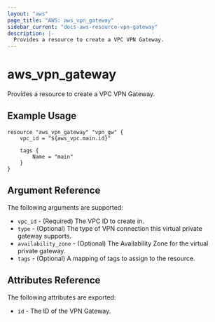 ```yaml
---
layout: "aws"
page_title: "AWS: aws_vpn_gateway"
sidebar_current: "docs-aws-resource-vpn-gateway"
description: |-
  Provides a resource to create a VPC VPN Gateway.
---
```


# aws\_vpn\_gateway

Provides a resource to create a VPC VPN Gateway.

## Example Usage

```
resource "aws_vpn_gateway" "vpn_gw" {
    vpc_id = "${aws_vpc.main.id}"

    tags {
        Name = "main"
    }
}
```

## Argument Reference

The following arguments are supported:

* `vpc_id` - (Required) The VPC ID to create in.
* `type` - (Optional) The type of VPN connection this virtual private gateway supports.
* `availability_zone` - (Optional) The Availability Zone for the virtual private gateway.
* `tags` - (Optional) A mapping of tags to assign to the resource.

## Attributes Reference

The following attributes are exported:

* `id` - The ID of the VPN Gateway.

